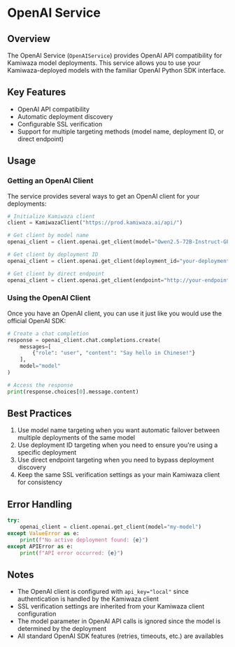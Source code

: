  # OpenAI Service

## Overview
The OpenAI Service (`OpenAIService`) provides OpenAI API compatibility for Kamiwaza model deployments. This service allows you to use your Kamiwaza-deployed models with the familiar OpenAI Python SDK interface.

## Key Features
- OpenAI API compatibility
- Automatic deployment discovery
- Configurable SSL verification
- Support for multiple targeting methods (model name, deployment ID, or direct endpoint)

## Usage

### Getting an OpenAI Client

The service provides several ways to get an OpenAI client for your deployments:

```python
# Initialize Kamiwaza client
client = KamiwazaClient("https://prod.kamiwaza.ai/api/")

# Get client by model name
openai_client = client.openai.get_client(model="Owen2.5-72B-Instruct-GPTQ-Int4")

# Get client by deployment ID
openai_client = client.openai.get_client(deployment_id="your-deployment-uuid")

# Get client by direct endpoint
openai_client = client.openai.get_client(endpoint="http://your-endpoint:port/v1")
```

### Using the OpenAI Client

Once you have an OpenAI client, you can use it just like you would use the official OpenAI SDK:

```python
# Create a chat completion
response = openai_client.chat.completions.create(
    messages=[
        {"role": "user", "content": "Say hello in Chinese!"}
    ],
    model="model"   
)

# Access the response
print(response.choices[0].message.content)
```

## Best Practices
1. Use model name targeting when you want automatic failover between multiple deployments of the same model
2. Use deployment ID targeting when you need to ensure you're using a specific deployment
3. Use direct endpoint targeting when you need to bypass deployment discovery
4. Keep the same SSL verification settings as your main Kamiwaza client for consistency

## Error Handling

```python
try:
    openai_client = client.openai.get_client(model="my-model")
except ValueError as e:
    print(f"No active deployment found: {e}")
except APIError as e:
    print(f"API error occurred: {e}")
```

## Notes
- The OpenAI client is configured with `api_key="local"` since authentication is handled by the Kamiwaza client
- SSL verification settings are inherited from your Kamiwaza client configuration
- The model parameter in OpenAI API calls is ignored since the model is determined by the deployment
- All standard OpenAI SDK features (retries, timeouts, etc.) are availables